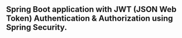 ## Spring Boot application with JWT (JSON Web Token) Authentication & Authorization using Spring Security.